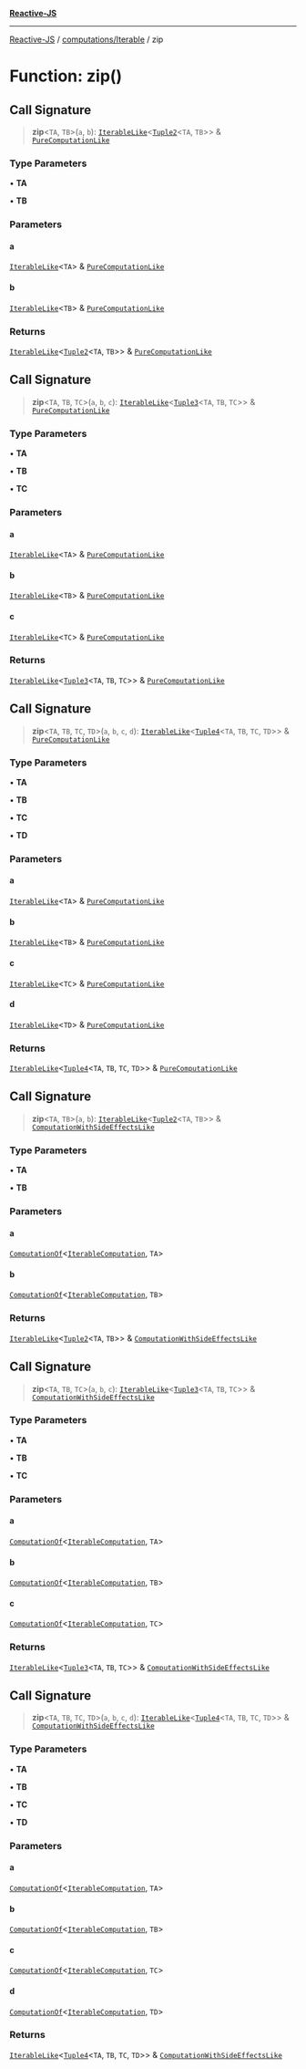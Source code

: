 [**Reactive-JS**](../../../README.md)

***

[Reactive-JS](../../../README.md) / [computations/Iterable](../README.md) / zip

# Function: zip()

## Call Signature

> **zip**\<`TA`, `TB`\>(`a`, `b`): [`IterableLike`](../../interfaces/IterableLike.md)\<[`Tuple2`](../../../functions/type-aliases/Tuple2.md)\<`TA`, `TB`\>\> & [`PureComputationLike`](../../interfaces/PureComputationLike.md)

### Type Parameters

• **TA**

• **TB**

### Parameters

#### a

[`IterableLike`](../../interfaces/IterableLike.md)\<`TA`\> & [`PureComputationLike`](../../interfaces/PureComputationLike.md)

#### b

[`IterableLike`](../../interfaces/IterableLike.md)\<`TB`\> & [`PureComputationLike`](../../interfaces/PureComputationLike.md)

### Returns

[`IterableLike`](../../interfaces/IterableLike.md)\<[`Tuple2`](../../../functions/type-aliases/Tuple2.md)\<`TA`, `TB`\>\> & [`PureComputationLike`](../../interfaces/PureComputationLike.md)

## Call Signature

> **zip**\<`TA`, `TB`, `TC`\>(`a`, `b`, `c`): [`IterableLike`](../../interfaces/IterableLike.md)\<[`Tuple3`](../../../functions/type-aliases/Tuple3.md)\<`TA`, `TB`, `TC`\>\> & [`PureComputationLike`](../../interfaces/PureComputationLike.md)

### Type Parameters

• **TA**

• **TB**

• **TC**

### Parameters

#### a

[`IterableLike`](../../interfaces/IterableLike.md)\<`TA`\> & [`PureComputationLike`](../../interfaces/PureComputationLike.md)

#### b

[`IterableLike`](../../interfaces/IterableLike.md)\<`TB`\> & [`PureComputationLike`](../../interfaces/PureComputationLike.md)

#### c

[`IterableLike`](../../interfaces/IterableLike.md)\<`TC`\> & [`PureComputationLike`](../../interfaces/PureComputationLike.md)

### Returns

[`IterableLike`](../../interfaces/IterableLike.md)\<[`Tuple3`](../../../functions/type-aliases/Tuple3.md)\<`TA`, `TB`, `TC`\>\> & [`PureComputationLike`](../../interfaces/PureComputationLike.md)

## Call Signature

> **zip**\<`TA`, `TB`, `TC`, `TD`\>(`a`, `b`, `c`, `d`): [`IterableLike`](../../interfaces/IterableLike.md)\<[`Tuple4`](../../../functions/type-aliases/Tuple4.md)\<`TA`, `TB`, `TC`, `TD`\>\> & [`PureComputationLike`](../../interfaces/PureComputationLike.md)

### Type Parameters

• **TA**

• **TB**

• **TC**

• **TD**

### Parameters

#### a

[`IterableLike`](../../interfaces/IterableLike.md)\<`TA`\> & [`PureComputationLike`](../../interfaces/PureComputationLike.md)

#### b

[`IterableLike`](../../interfaces/IterableLike.md)\<`TB`\> & [`PureComputationLike`](../../interfaces/PureComputationLike.md)

#### c

[`IterableLike`](../../interfaces/IterableLike.md)\<`TC`\> & [`PureComputationLike`](../../interfaces/PureComputationLike.md)

#### d

[`IterableLike`](../../interfaces/IterableLike.md)\<`TD`\> & [`PureComputationLike`](../../interfaces/PureComputationLike.md)

### Returns

[`IterableLike`](../../interfaces/IterableLike.md)\<[`Tuple4`](../../../functions/type-aliases/Tuple4.md)\<`TA`, `TB`, `TC`, `TD`\>\> & [`PureComputationLike`](../../interfaces/PureComputationLike.md)

## Call Signature

> **zip**\<`TA`, `TB`\>(`a`, `b`): [`IterableLike`](../../interfaces/IterableLike.md)\<[`Tuple2`](../../../functions/type-aliases/Tuple2.md)\<`TA`, `TB`\>\> & [`ComputationWithSideEffectsLike`](../../interfaces/ComputationWithSideEffectsLike.md)

### Type Parameters

• **TA**

• **TB**

### Parameters

#### a

[`ComputationOf`](../../type-aliases/ComputationOf.md)\<[`IterableComputation`](../interfaces/IterableComputation.md), `TA`\>

#### b

[`ComputationOf`](../../type-aliases/ComputationOf.md)\<[`IterableComputation`](../interfaces/IterableComputation.md), `TB`\>

### Returns

[`IterableLike`](../../interfaces/IterableLike.md)\<[`Tuple2`](../../../functions/type-aliases/Tuple2.md)\<`TA`, `TB`\>\> & [`ComputationWithSideEffectsLike`](../../interfaces/ComputationWithSideEffectsLike.md)

## Call Signature

> **zip**\<`TA`, `TB`, `TC`\>(`a`, `b`, `c`): [`IterableLike`](../../interfaces/IterableLike.md)\<[`Tuple3`](../../../functions/type-aliases/Tuple3.md)\<`TA`, `TB`, `TC`\>\> & [`ComputationWithSideEffectsLike`](../../interfaces/ComputationWithSideEffectsLike.md)

### Type Parameters

• **TA**

• **TB**

• **TC**

### Parameters

#### a

[`ComputationOf`](../../type-aliases/ComputationOf.md)\<[`IterableComputation`](../interfaces/IterableComputation.md), `TA`\>

#### b

[`ComputationOf`](../../type-aliases/ComputationOf.md)\<[`IterableComputation`](../interfaces/IterableComputation.md), `TB`\>

#### c

[`ComputationOf`](../../type-aliases/ComputationOf.md)\<[`IterableComputation`](../interfaces/IterableComputation.md), `TC`\>

### Returns

[`IterableLike`](../../interfaces/IterableLike.md)\<[`Tuple3`](../../../functions/type-aliases/Tuple3.md)\<`TA`, `TB`, `TC`\>\> & [`ComputationWithSideEffectsLike`](../../interfaces/ComputationWithSideEffectsLike.md)

## Call Signature

> **zip**\<`TA`, `TB`, `TC`, `TD`\>(`a`, `b`, `c`, `d`): [`IterableLike`](../../interfaces/IterableLike.md)\<[`Tuple4`](../../../functions/type-aliases/Tuple4.md)\<`TA`, `TB`, `TC`, `TD`\>\> & [`ComputationWithSideEffectsLike`](../../interfaces/ComputationWithSideEffectsLike.md)

### Type Parameters

• **TA**

• **TB**

• **TC**

• **TD**

### Parameters

#### a

[`ComputationOf`](../../type-aliases/ComputationOf.md)\<[`IterableComputation`](../interfaces/IterableComputation.md), `TA`\>

#### b

[`ComputationOf`](../../type-aliases/ComputationOf.md)\<[`IterableComputation`](../interfaces/IterableComputation.md), `TB`\>

#### c

[`ComputationOf`](../../type-aliases/ComputationOf.md)\<[`IterableComputation`](../interfaces/IterableComputation.md), `TC`\>

#### d

[`ComputationOf`](../../type-aliases/ComputationOf.md)\<[`IterableComputation`](../interfaces/IterableComputation.md), `TD`\>

### Returns

[`IterableLike`](../../interfaces/IterableLike.md)\<[`Tuple4`](../../../functions/type-aliases/Tuple4.md)\<`TA`, `TB`, `TC`, `TD`\>\> & [`ComputationWithSideEffectsLike`](../../interfaces/ComputationWithSideEffectsLike.md)
